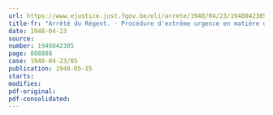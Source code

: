 ```yaml
---
url: https://www.ejustice.just.fgov.be/eli/arrete/1948/04/23/1948042305/justel
title-fr: "Arrêté du Régent. - Procédure d'extrême urgence en matière d'expropriation pour cause d'utilité publique : construction d'une voie d'accès à l'aérodrome de Melsbroek"
date: 1948-04-23
source:
number: 1948042305
page: 888888
case: 1948-04-23/05
publication: 1948-05-15
starts:
modifies:
pdf-original:
pdf-consolidated:
---
```


